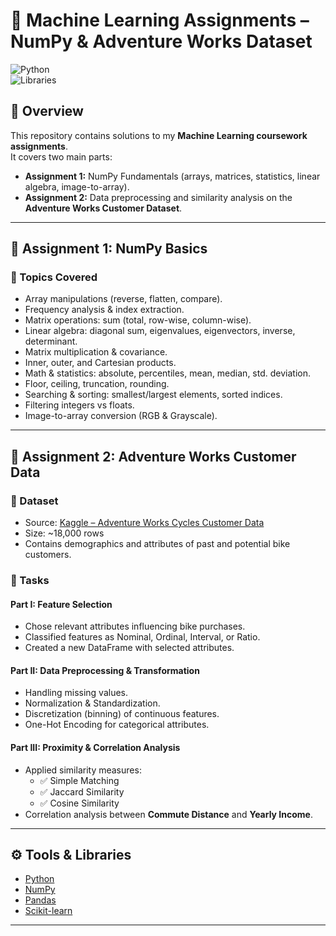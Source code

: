 # 📘 Machine Learning Assignments – NumPy & Adventure Works Dataset

![Python](https://img.shields.io/badge/Python-3.8+-blue.svg)  
![Libraries](https://img.shields.io/badge/Libraries-NumPy%20%7C%20Pandas%20%7C%20ScikitLearn-green)  

## 📌 Overview
This repository contains solutions to my **Machine Learning coursework assignments**.  
It covers two main parts:  

- **Assignment 1:** NumPy Fundamentals (arrays, matrices, statistics, linear algebra, image-to-array).  
- **Assignment 2:** Data preprocessing and similarity analysis on the **Adventure Works Customer Dataset**.  

---

## 📝 Assignment 1: NumPy Basics
### 🔹 Topics Covered
- Array manipulations (reverse, flatten, compare).  
- Frequency analysis & index extraction.  
- Matrix operations: sum (total, row-wise, column-wise).  
- Linear algebra: diagonal sum, eigenvalues, eigenvectors, inverse, determinant.  
- Matrix multiplication & covariance.  
- Inner, outer, and Cartesian products.  
- Math & statistics: absolute, percentiles, mean, median, std. deviation.  
- Floor, ceiling, truncation, rounding.  
- Searching & sorting: smallest/largest elements, sorted indices.  
- Filtering integers vs floats.  
- Image-to-array conversion (RGB & Grayscale).  

---

## 📝 Assignment 2: Adventure Works Customer Data
### 📂 Dataset
- Source: [Kaggle – Adventure Works Cycles Customer Data](https://www.kaggle.com/datasets/jahias/microsoft-adventure-works-cycles-customer-data)  
- Size: ~18,000 rows  
- Contains demographics and attributes of past and potential bike customers.  

### 🔹 Tasks
#### Part I: Feature Selection
- Chose relevant attributes influencing bike purchases.  
- Classified features as Nominal, Ordinal, Interval, or Ratio.  
- Created a new DataFrame with selected attributes.  

#### Part II: Data Preprocessing & Transformation
- Handling missing values.  
- Normalization & Standardization.  
- Discretization (binning) of continuous features.  
- One-Hot Encoding for categorical attributes.  

#### Part III: Proximity & Correlation Analysis
- Applied similarity measures:  
  - ✅ Simple Matching  
  - ✅ Jaccard Similarity  
  - ✅ Cosine Similarity  
- Correlation analysis between **Commute Distance** and **Yearly Income**.  

---

## ⚙️ Tools & Libraries
- [Python](https://www.python.org/)  
- [NumPy](https://numpy.org/)  
- [Pandas](https://pandas.pydata.org/)  
- [Scikit-learn](https://scikit-learn.org/)  

---
